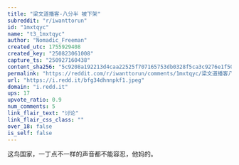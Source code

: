 ```yaml
---
title: "梁文道播客-八分半 被下架"
subreddit: "r/iwanttorun"
id: "1mxtqyc"
name: "t3_1mxtqyc"
author: "Nomadic_Freeman"
created_utc: 1755929408
created_key: "250823061008"
capture_ts: "250927160438"
content_sha256: "5c9208a192213d4caa22525f707165753db0328f5ca3c9276e1f5061354c46e1"
permalink: "https://reddit.com/r/iwanttorun/comments/1mxtqyc/梁文道播客八分半_被下架/"
url: "https://i.redd.it/bfg34dhnnpkf1.jpeg"
domain: "i.redd.it"
ups: 17
upvote_ratio: 0.9
num_comments: 5
link_flair_text: "讨论"
link_flair_css_class: ""
over_18: false
is_self: false
---
```


这鸟国家，一丁点不一样的声音都不能容忍，他妈的。
